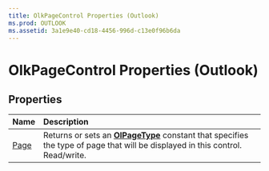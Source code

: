 ```yaml
---
title: OlkPageControl Properties (Outlook)
ms.prod: OUTLOOK
ms.assetid: 3a1e9e40-cd18-4456-996d-c13e0f96b6da
---
```



# OlkPageControl Properties (Outlook)

## Properties



|**Name**|**Description**|
|:-----|:-----|
|[Page](olkpagecontrol-page-property-outlook.md)|Returns or sets an  **[OlPageType](olpagetype-enumeration-outlook.md)** constant that specifies the type of page that will be displayed in this control. Read/write.|

